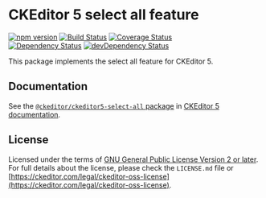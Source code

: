 CKEditor 5 select all feature
===========================

[![npm version](https://badge.fury.io/js/%40ckeditor%2Fckeditor5-select-all.svg)](https://www.npmjs.com/package/@ckeditor/ckeditor5-select-all)
[![Build Status](https://travis-ci.org/ckeditor/ckeditor5-select-all.svg?branch=master)](https://travis-ci.org/ckeditor/ckeditor5-select-all)
[![Coverage Status](https://coveralls.io/repos/github/ckeditor/ckeditor5-select-all/badge.svg?branch=master)](https://coveralls.io/github/ckeditor/ckeditor5-select-all?branch=master)
<br>
[![Dependency Status](https://david-dm.org/ckeditor/ckeditor5-select-all/status.svg)](https://david-dm.org/ckeditor/ckeditor5-select-all)
[![devDependency Status](https://david-dm.org/ckeditor/ckeditor5-select-all/dev-status.svg)](https://david-dm.org/ckeditor/ckeditor5-select-all?type=dev)

This package implements the select all feature for CKEditor 5.

## Documentation

See the [`@ckeditor/ckeditor5-select-all` package](https://ckeditor.com/docs/ckeditor5/latest/api/select-all.html) in [CKEditor 5 documentation](https://ckeditor.com/docs/ckeditor5/latest/).

## License

Licensed under the terms of [GNU General Public License Version 2 or later](http://www.gnu.org/licenses/gpl.html). For full details about the license, please check the `LICENSE.md` file or [https://ckeditor.com/legal/ckeditor-oss-license](https://ckeditor.com/legal/ckeditor-oss-license).

